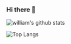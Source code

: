 ### Hi there 👋

![william's github stats](https://github-readme-stats.vercel.app/api?username=Si3ver&show_icons=true&count_private=true)

![Top Langs](https://github-readme-stats.vercel.app/api/top-langs/?username=Si3ver&layout=compact)
